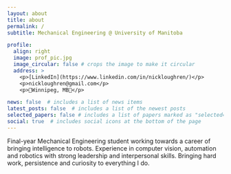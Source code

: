 ```yaml
---
layout: about
title: about
permalink: /
subtitle: Mechanical Engineering @ University of Manitoba

profile:
  align: right
  image: prof_pic.jpg
  image_circular: false # crops the image to make it circular
  address: >
    <p>[LinkedIn](https://www.linkedin.com/in/nickloughren/)</p>
    <p>nickloughren@gmail.com</p>
    <p>🍁Winnipeg, MB🍁</p>

news: false  # includes a list of news items
latest_posts: false  # includes a list of the newest posts
selected_papers: false # includes a list of papers marked as "selected={true}"
social: true  # includes social icons at the bottom of the page
---
```


Final-year Mechanical Engineering student working towards a career of bringing intelligence to robots. Experience in computer vision, automation and robotics with strong leadership and interpersonal skills. Bringing hard work, persistence and curiosity to everything I do.
